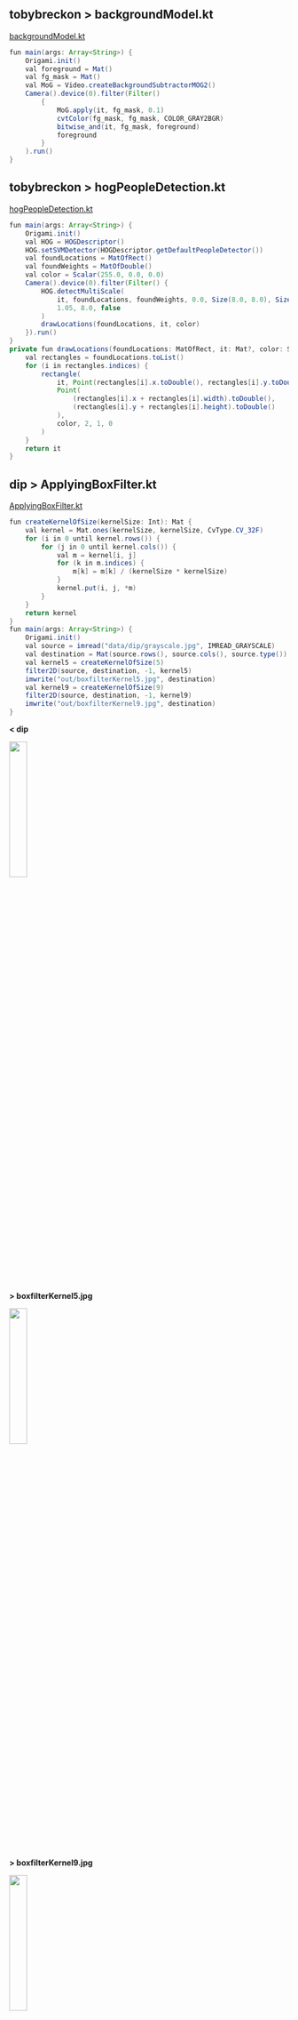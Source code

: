 ## tobybreckon > backgroundModel.kt
<a href="./src/main/kotlin/tobybreckon/backgroundModel.kt">backgroundModel.kt</a>
```java
fun main(args: Array<String>) {
    Origami.init()
    val foreground = Mat()
    val fg_mask = Mat()
    val MoG = Video.createBackgroundSubtractorMOG2()
    Camera().device(0).filter(Filter()
        {
            MoG.apply(it, fg_mask, 0.1)
            cvtColor(fg_mask, fg_mask, COLOR_GRAY2BGR)
            bitwise_and(it, fg_mask, foreground)
            foreground
        }
    ).run()
}
```
## tobybreckon > hogPeopleDetection.kt
<a href="./src/main/kotlin/tobybreckon/hogPeopleDetection.kt">hogPeopleDetection.kt</a>
```java
fun main(args: Array<String>) {
    Origami.init()
    val HOG = HOGDescriptor()
    HOG.setSVMDetector(HOGDescriptor.getDefaultPeopleDetector())
    val foundLocations = MatOfRect()
    val foundWeights = MatOfDouble()
    val color = Scalar(255.0, 0.0, 0.0)
    Camera().device(0).filter(Filter() {
        HOG.detectMultiScale(
            it, foundLocations, foundWeights, 0.0, Size(8.0, 8.0), Size(32.0, 32.0),
            1.05, 8.0, false
        )
        drawLocations(foundLocations, it, color)
    }).run()
}
private fun drawLocations(foundLocations: MatOfRect, it: Mat?, color: Scalar): Mat? {
    val rectangles = foundLocations.toList()
    for (i in rectangles.indices) {
        rectangle(
            it, Point(rectangles[i].x.toDouble(), rectangles[i].y.toDouble()),
            Point(
                (rectangles[i].x + rectangles[i].width).toDouble(),
                (rectangles[i].y + rectangles[i].height).toDouble()
            ),
            color, 2, 1, 0
        )
    }
    return it
}
```
## dip > ApplyingBoxFilter.kt
<a href="./src/main/kotlin/dip/ApplyingBoxFilter.kt">ApplyingBoxFilter.kt</a>
```java
fun createKernelOfSize(kernelSize: Int): Mat {
    val kernel = Mat.ones(kernelSize, kernelSize, CvType.CV_32F)
    for (i in 0 until kernel.rows()) {
        for (j in 0 until kernel.cols()) {
            val m = kernel[i, j]
            for (k in m.indices) {
                m[k] = m[k] / (kernelSize * kernelSize)
            }
            kernel.put(i, j, *m)
        }
    }
    return kernel
}
fun main(args: Array<String>) {
    Origami.init()
    val source = imread("data/dip/grayscale.jpg", IMREAD_GRAYSCALE)
    val destination = Mat(source.rows(), source.cols(), source.type())
    val kernel5 = createKernelOfSize(5)
    filter2D(source, destination, -1, kernel5)
    imwrite("out/boxfilterKernel5.jpg", destination)
    val kernel9 = createKernelOfSize(9)
    filter2D(source, destination, -1, kernel9)
    imwrite("out/boxfilterKernel9.jpg", destination)
}
```
**< dip**

<img src="data/dip/grayscale.jpg" height=25% width=25%/>

**> boxfilterKernel5.jpg**

<img src="out/boxfilterKernel5.jpg" height=25% width=25%/>

**> boxfilterKernel9.jpg**

<img src="out/boxfilterKernel9.jpg" height=25% width=25%/>

## dip > GaussianFilter.kt
<a href="./src/main/kotlin/dip/GaussianFilter.kt">GaussianFilter.kt</a>
```java
fun main(args: Array<String>) {
    Origami.init()
    val source = imread("data/dip/digital_image_processing.jpg", IMREAD_COLOR)
    val destination = Mat(source.rows(), source.cols(), source.type())
    GaussianBlur(source, destination, Size(11.0, 11.0), 0.0)
    imwrite("out/gaussianblur1.jpg", destination)
    GaussianBlur(source, destination, Size(45.0, 45.0), 0.0)
    imwrite("out/gaussianblur45.jpg", destination)
}
```
**< dip**

<img src="data/dip/digital_image_processing.jpg" height=25% width=25%/>

**> gaussianblur1.jpg**

<img src="out/gaussianblur1.jpg" height=25% width=25%/>

**> gaussianblur45.jpg**

<img src="out/gaussianblur45.jpg" height=25% width=25%/>

## dip > ApplyingWatermarkWithROI.kt
<a href="./src/main/kotlin/dip/ApplyingWatermarkWithROI.kt">ApplyingWatermarkWithROI.kt</a>
```java
fun main(args: Array<String>) {
    Origami.init()
    val source = imread("data/dip/digital_image_processing.jpg", IMREAD_COLOR)
    val waterMark = imread("data/dip/watermark.jpg", IMREAD_COLOR)
    val ROI = Rect(20, 20, waterMark.cols(), waterMark.rows())
    addWeighted(source.submat(ROI), 0.8, waterMark, 0.2, 1.0, source.submat(ROI))
    imwrite("out/watermarkedROI.jpg", source)
}
```
**< dip**

<img src="data/dip/digital_image_processing.jpg" height=25% width=25%/>

**< dip**

<img src="data/dip/watermark.jpg" height=25% width=25%/>

**> watermarkedROI.jpg**

<img src="out/watermarkedROI.jpg" height=25% width=25%/>

## dip > EnhanceImageSharpness.kt
<a href="./src/main/kotlin/dip/EnhanceImageSharpness.kt">EnhanceImageSharpness.kt</a>
```java
fun main(args: Array<String>) {
    Origami.init()
    val source = imread("data/dip/digital_image_processing.jpg", IMREAD_COLOR)
    val destination = Mat(source.rows(), source.cols(), source.type())
    GaussianBlur(source, destination, Size(1.0, 1.0), 10.0)
    addWeighted(source, 1.5, destination, -0.5, 0.0, destination)
    imwrite("out/sharp.jpg", destination)
}
```
**< dip**

<img src="data/dip/digital_image_processing.jpg" height=25% width=25%/>

**> sharp.jpg**

<img src="out/sharp.jpg" height=25% width=25%/>

## dip > Sobel.kt
<a href="./src/main/kotlin/dip/Sobel.kt">Sobel.kt</a>
```java
fun main(args: Array<String>) {
    init()
    val kernelSize = 3
    val source = imread("data/dip/grayscale.jpg", IMREAD_GRAYSCALE)
    val destination = Mat(source.rows(), source.cols(), source.type())
    val kernel: Mat = object : Mat(kernelSize, kernelSize, CV_32F) {
        init {
            put(0, 0, -1.0)
            put(0, 1, 0.0)
            put(0, 2, 1.0)
            put(1, 0, - 2.0)
            put(1, 1, 0.0)
            put(1, 2, 2.0)
            put(2, 0, -1.0)
            put(2, 1, 0.0)
            put(2, 2, 1.0)
        }
    }
    filter2D(source, destination, -1, kernel)
    imwrite("out/sobel.jpg", destination)
}
```
**< dip**

<img src="data/dip/grayscale.jpg" height=25% width=25%/>

**> sobel.jpg**

<img src="out/sobel.jpg" height=25% width=25%/>

## dip > EnhanceImageBrightness.kt
<a href="./src/main/kotlin/dip/EnhanceImageBrightness.kt">EnhanceImageBrightness.kt</a>
```java
fun main(args: Array<String>) {
    Origami.init()
    var alpha = 2.0
    var beta = 50.0
    val source = imread("data/dip/digital_image_processing.jpg", IMREAD_COLOR)
    val destination = Mat(source.rows(), source.cols(), source.type())
    source.convertTo(destination, -1, alpha, beta)
    imwrite("out/brightWithAlpha2Beta50.jpg", destination)
}
```
**< dip**

<img src="data/dip/digital_image_processing.jpg" height=25% width=25%/>

**> brightWithAlpha2Beta50.jpg**

<img src="out/brightWithAlpha2Beta50.jpg" height=25% width=25%/>

## dip > Prewitt.kt
<a href="./src/main/kotlin/dip/Prewitt.kt">Prewitt.kt</a>
```java
fun main(args: Array<String>) {
    init()
    val kernelSize = 3
    val source = imread("data/dip/grayscale.jpg", IMREAD_GRAYSCALE)
    val destination = Mat(source.rows(), source.cols(), source.type())
    val kernel: Mat = object : Mat(kernelSize, kernelSize, CV_32F) {
        init {
            put(0, 0, -1.0)
            put(0, 1, 0.0)
            put(0, 2, 1.0)
            put(1, 0, -1.0)
            put(1, 1, 0.0)
            put(1, 2, 1.0)
            put(2, 0, -1.0)
            put(2, 1, 0.0)
            put(2, 2, 1.0)
        }
    }
    filter2D(source, destination, -1, kernel)
    imwrite("out/prewitt.jpg", destination)
}
```
**< dip**

<img src="data/dip/grayscale.jpg" height=25% width=25%/>

**> prewitt.jpg**

<img src="out/prewitt.jpg" height=25% width=25%/>

## dip > ZoomingEffect.kt
<a href="./src/main/kotlin/dip/ZoomingEffect.kt">ZoomingEffect.kt</a>
```java
fun main(args: Array<String>) {
    Origami.init()
    val source = imread("data/dip/grayscale.jpg", IMREAD_GRAYSCALE)
    val zoomingFactor = 3
    val destination = Mat(source.rows(), source.cols(), source.type())
    resize(
        source,
        destination,
        destination.size(),
        zoomingFactor.toDouble(),
        zoomingFactor.toDouble(),
        INTER_LINEAR
    )
    imwrite("out/zoomed2.jpg", destination)
}
```
**< dip**

<img src="data/dip/grayscale.jpg" height=25% width=25%/>

**> zoomed2.jpg**

<img src="out/zoomed2.jpg" height=25% width=25%/>

## dip > Kirsch.kt
<a href="./src/main/kotlin/dip/Kirsch.kt">Kirsch.kt</a>
```java
fun main(args: Array<String>) {
    init()
    val kernelSize = 3
    val source = imread("data/dip/grayscale.jpg", IMREAD_GRAYSCALE)
    val destination = Mat(source.rows(), source.cols(), source.type())
    val kernel: Mat = object : Mat(kernelSize, kernelSize, CV_32F) {
        init {
            put(0, 0, -3.0)
            put(0, 1, -3.0)
            put(0, 2, -3.0)
            put(1, 0, -3.0)
            put(1, 1, -3.0)
            put(1, 2, -3.0)
            put(2, 0, 5.0)
            put(2, 1, 5.0)
            put(2, 2, 5.0)
        }
    }
    filter2D(source, destination, -1, kernel)
    imwrite("out/kirsch.jpg", destination)
}
```
**< dip**

<img src="data/dip/grayscale.jpg" height=25% width=25%/>

**> kirsch.jpg**

<img src="out/kirsch.jpg" height=25% width=25%/>

## dip > Pixelize.kt
<a href="./src/main/kotlin/dip/Pixelize.kt">Pixelize.kt</a>
```java
/**
 * https://stackoverflow.com/questions/55508615/how-to-pixelate-image-using-opencv-in-python
 */
fun main(args: Array<String>) {
    init()
    val (source, temp,target) = listOf(imread("data/bear.png"), Mat(),Mat())
     val (w, h) = listOf(16.0, 16.0)
    resize(source, temp, Size(w, h), 1.0,1.0, INTER_LINEAR)
    resize(temp, target, source.size(), 1.0,1.0,INTER_NEAREST)
    imwrite("out/pixelized.jpg", target)
}
```
**< bear.png**

<img src="data/bear.png" height=25% width=25%/>

**> pixelized.jpg**

<img src="out/pixelized.jpg" height=25% width=25%/>

## dip > ImageShapeConversions.kt
<a href="./src/main/kotlin/dip/ImageShapeConversions.kt">ImageShapeConversions.kt</a>
```java
fun main(args: Array<String>) {
    Origami.init()
    val input = File("data/dip/digital_image_processing.jpg")
    val image = ImageIO.read(input)
    val data = (image.raster.dataBuffer as DataBufferByte).data
    val mat = Mat(image.height, image.width, CvType.CV_8UC3)
    mat.put(0, 0, data)
    val mat1 = Mat(image.height, image.width, CvType.CV_8UC3)
    flip(mat, mat1, -1)
    val data1 = ByteArray(mat1.rows() * mat1.cols() * mat1.elemSize().toInt())
    mat1[0, 0, data1]
    val image1 = BufferedImage(mat1.cols(), mat1.rows(), 5)
    image1.raster.setDataElements(0, 0, mat1.cols(), mat1.rows(), data1)
    val outout = File("hsv.jpg")
    ImageIO.write(image1, "jpg", outout)
}
```
## dip > BasicThresholding.kt
<a href="./src/main/kotlin/dip/BasicThresholding.kt">BasicThresholding.kt</a>
```java
fun main(args: Array<String>) {
    Origami.init()
    val source = imread("data/dip/digital_image_processing.jpg", IMREAD_COLOR)
    val destination = Mat(source.rows(), source.cols(), source.type())
    threshold(source, destination, 127.0, 255.0, THRESH_TOZERO)
    imwrite("out/ThreshZero.jpg", destination)
    threshold(source, destination, 127.0, 255.0, THRESH_TOZERO_INV)
    imwrite("out/ThreshZeroInv.jpg", destination)
    threshold(source, destination, 127.0, 255.0, THRESH_BINARY)
    imwrite("out/ThreshBinary.jpg", destination)
    threshold(source, destination, 127.0, 255.0, THRESH_BINARY_INV)
    imwrite("out/ThreshBinaryInv.jpg", destination)
}
```
**< dip**

<img src="data/dip/digital_image_processing.jpg" height=25% width=25%/>

**> ThreshZero.jpg**

<img src="out/ThreshZero.jpg" height=25% width=25%/>

**> ThreshZeroInv.jpg**

<img src="out/ThreshZeroInv.jpg" height=25% width=25%/>

**> ThreshBinary.jpg**

<img src="out/ThreshBinary.jpg" height=25% width=25%/>

**> ThreshBinaryInv.jpg**

<img src="out/ThreshBinaryInv.jpg" height=25% width=25%/>

## dip > EnhanceImageContrast.kt
<a href="./src/main/kotlin/dip/EnhanceImageContrast.kt">EnhanceImageContrast.kt</a>
```java
fun main(args: Array<String>) {
    Origami.init()
    val source = imread("data/dip/grayscale.jpg", IMREAD_GRAYSCALE)
    val destination = Mat(source.rows(), source.cols(), source.type())
    equalizeHist(source, destination)
    imwrite("out/contrast.jpg", destination)
}
```
**< dip**

<img src="data/dip/grayscale.jpg" height=25% width=25%/>

**> contrast.jpg**

<img src="out/contrast.jpg" height=25% width=25%/>

## dip > ImagePyramid.kt
<a href="./src/main/kotlin/dip/ImagePyramid.kt">ImagePyramid.kt</a>
```java
fun main(args: Array<String>) {
    Origami.init()
    var source = imread("data/dip/digital_image_processing.jpg", IMREAD_COLOR)
    val destination1 = Mat(source.rows() * 2, source.cols() * 2, source.type())
    pyrUp(source, destination1, Size((source.cols() * 2).toDouble(), (source.rows() * 2).toDouble()))
    imwrite("out/pyrUp.jpg", destination1)
    source = imread("data/dip/digital_image_processing.jpg", IMREAD_COLOR)
    val destination = Mat(source.rows() / 2, source.cols() / 2, source.type())
    pyrDown(source, destination, Size((source.cols() / 2).toDouble(), (source.rows() / 2).toDouble()))
    imwrite("out/pyrDown.jpg", destination)
}
```
**< dip**

<img src="data/dip/digital_image_processing.jpg" height=25% width=25%/>

**< dip**

<img src="data/dip/digital_image_processing.jpg" height=25% width=25%/>

**> pyrUp.jpg**

<img src="out/pyrUp.jpg" height=25% width=25%/>

**> pyrDown.jpg**

<img src="out/pyrDown.jpg" height=25% width=25%/>

## dip > ErodingDilating.kt
<a href="./src/main/kotlin/dip/ErodingDilating.kt">ErodingDilating.kt</a>
```java
fun main(args: Array<String>) {
    Origami.init()
    val source = imread("data/dip/digital_image_processing.jpg", IMREAD_COLOR)
    val destination = Mat(source.rows(), source.cols(), source.type())
    val erosion_size = 5
    val element = getStructuringElement(
        MORPH_RECT,
        Size((2 * erosion_size + 1).toDouble(), (2 * erosion_size + 1).toDouble())
    )
    erode(source, destination, element)
    imwrite("out/erosion.jpg", destination)
    val dilation_size = 5
    val element1 = getStructuringElement(
        MORPH_RECT,
        Size((2 * dilation_size + 1).toDouble(), (2 * dilation_size + 1).toDouble())
    )
    dilate(source, destination, element1)
    imwrite("out/dilation.jpg", destination)
}
```
**< dip**

<img src="data/dip/digital_image_processing.jpg" height=25% width=25%/>

**> erosion.jpg**

<img src="out/erosion.jpg" height=25% width=25%/>

**> dilation.jpg**

<img src="out/dilation.jpg" height=25% width=25%/>

## dip > AddingBorder.kt
<a href="./src/main/kotlin/dip/AddingBorder.kt">AddingBorder.kt</a>
```java
fun main(args: Array<String>) {
    Origami.init()
    val source = imread("data/dip/digital_image_processing.jpg")
    val destination = Mat(source.rows(), source.cols(), source.type())
    val top = source.rows() / 20
    val bottom = source.rows() / 20
    val left = source.cols() / 20
    val right = source.cols() / 20
    copyMakeBorder(source, destination, top, bottom, left, right, BORDER_WRAP)
    imwrite("out/borderWrap.jpg", destination)
    copyMakeBorder(source, destination, top, bottom, left, right, BORDER_REFLECT)
    imwrite("out/borderReflect.jpg", destination)
    copyMakeBorder(source, destination, top, bottom, left, right, BORDER_REPLICATE)
    imwrite("out/borderReplicate.jpg", destination)
}
```
**< dip**

<img src="data/dip/digital_image_processing.jpg" height=25% width=25%/>

**> borderWrap.jpg**

<img src="out/borderWrap.jpg" height=25% width=25%/>

**> borderReflect.jpg**

<img src="out/borderReflect.jpg" height=25% width=25%/>

**> borderReplicate.jpg**

<img src="out/borderReplicate.jpg" height=25% width=25%/>

## dip > WeightedAverage.kt
<a href="./src/main/kotlin/dip/WeightedAverage.kt">WeightedAverage.kt</a>
```java
fun main(args: Array<String>) {
    Origami.init()
    val kernelSize = 9
    val source = imread("data/dip/grayscale.jpg", Imgcodecs.IMREAD_GRAYSCALE)
    val destination = Mat(source.rows(), source.cols(), source.type())
    val kernel = Mat.ones(kernelSize, kernelSize, CvType.CV_32F)
    for (i in 0 until kernel.rows()) {
        for (j in 0 until kernel.cols()) {
            val m = kernel[i, j]
            for (k in m.indices) {
                if (i == 1 && j == 1) {
                    m[k] = (10 / 18).toDouble()
                } else {
                    m[k] = m[k] / 18
                }
            }
            kernel.put(i, j, *m)
        }
    }
    filter2D(source, destination, -1, kernel)
    imwrite("out/weightedaveragefilter.jpg", destination)
}
```
**< dip**

<img src="data/dip/grayscale.jpg" height=25% width=25%/>

**> weightedaveragefilter.jpg**

<img src="out/weightedaveragefilter.jpg" height=25% width=25%/>

## dip > Convolution.kt
<a href="./src/main/kotlin/dip/Convolution.kt">Convolution.kt</a>
```java
fun main(args: Array<String>) {
    init()
    val kernelSize = 3
    val source = imread("data/dip/grayscale.jpg", IMREAD_GRAYSCALE)
    val destination = Mat(source.rows(), source.cols(), source.type())
    val kernel: Mat = object : Mat(kernelSize, kernelSize, CV_32F) {
        init {
            put(0, 0, 0.0)
            put(0, 1, 0.0)
            put(0, 2, 0.0)
            put(1, 0, 0.0)
            put(1, 1, 1.0)
            put(1, 2, 0.0)
            put(2, 0, 0.0)
            put(2, 1, 0.0)
            put(2, 2, 0.0)
        }
    }
    filter2D(source, destination, -1, kernel)
    imwrite("out/understand.jpg", destination)
}
```
**< dip**

<img src="data/dip/grayscale.jpg" height=25% width=25%/>

**> understand.jpg**

<img src="out/understand.jpg" height=25% width=25%/>

## dip > Laplacian.kt
<a href="./src/main/kotlin/dip/Laplacian.kt">Laplacian.kt</a>
```java
fun main(args: Array<String>) {
    init()
    val kernelSize = 3
    val source = imread("data/dip/grayscale.jpg", IMREAD_GRAYSCALE)
    val destination = Mat(source.rows(), source.cols(), source.type())
    val kernel: Mat = object : Mat(kernelSize, kernelSize, CV_32F) {
        init {
            put(0, 0, 0.0)
            put(0, 1, -1.0)
            put(0, 2, 0.0)
            put(1, 0, - 1.0)
            put(1, 1, 4.0)
            put(1, 2, -1.0)
            put(2, 0, 0.0)
            put(2, 1, -1.0)
            put(2, 2, 0.0)
        }
    }
    filter2D(source, destination, -1, kernel)
    imwrite("out/laplacian.jpg", destination)
}
```
**< dip**

<img src="data/dip/grayscale.jpg" height=25% width=25%/>

**> laplacian.jpg**

<img src="out/laplacian.jpg" height=25% width=25%/>

## dip > ColorSpaceConversion.kt
<a href="./src/main/kotlin/dip/ColorSpaceConversion.kt">ColorSpaceConversion.kt</a>
```java
fun main(args: Array<String>) {
    Origami.init()
    val mat = imread("data/dip/digital_image_processing.jpg")
    val mat1 = Mat(mat.width(), mat.height(), CvType.CV_8UC3)
    cvtColor(mat, mat1, COLOR_RGB2HSV)
    imwrite("out/hsv.jpg", mat1)
}
```
**< dip**

<img src="data/dip/digital_image_processing.jpg" height=25% width=25%/>

**> hsv.jpg**

<img src="out/hsv.jpg" height=25% width=25%/>

## dip > Robinson.kt
<a href="./src/main/kotlin/dip/Robinson.kt">Robinson.kt</a>
```java
fun main(args: Array<String>) {
    init()
    val kernelSize = 3
    val source = imread("data/dip/grayscale.jpg", IMREAD_GRAYSCALE)
    val destination = Mat(source.rows(), source.cols(), source.type())
    val kernel: Mat = object : Mat(kernelSize, kernelSize, CV_32F) {
        init {
            put(0, 0, -1.0)
            put(0, 1, 0.0)
            put(0, 2, 1.0)
            put(1, 0, - 2.0)
            put(1, 1, 0.0)
            put(1, 2, 2.0)
            put(2, 0, -1.0)
            put(2, 1, 0.0)
            put(2, 2, 1.0)
        }
    }
    filter2D(source, destination, -1, kernel)
    imwrite("out/robinson.jpg", destination)
}
```
**< dip**

<img src="data/dip/grayscale.jpg" height=25% width=25%/>

**> robinson.jpg**

<img src="out/robinson.jpg" height=25% width=25%/>

## dip > ApplyingWatermark.kt
<a href="./src/main/kotlin/dip/ApplyingWatermark.kt">ApplyingWatermark.kt</a>
```java
fun main(args: Array<String>) {
    Origami.init()
    val source = imread("data/dip/digital_image_processing.jpg", IMREAD_COLOR)
    putText(
        source, "dip.hellonico.info", Point((source.rows() / 2).toDouble(), (source.cols() / 2).toDouble()),
        FONT_ITALIC, 1.0, Scalar(255.0)
    )
    imwrite("out/watermarked.jpg", source)
}
```
**< dip**

<img src="data/dip/digital_image_processing.jpg" height=25% width=25%/>

**> watermarked.jpg**

<img src="out/watermarked.jpg" height=25% width=25%/>

## tutorialpoint > BilateralFilter.kt
<a href="./src/main/kotlin/tutorialpoint/BilateralFilter.kt">BilateralFilter.kt</a>
```java
fun main(args: Array<String>) {
    Origami.init()
    val src = imread("data/marcel2019.jpg")
    val dst = Mat()
    bilateralFilter(src, dst, 15, 80.0, 80.0, Core.BORDER_DEFAULT)
    imwrite("out/bilateral.jpg", dst)
}
```
**< marcel2019.jpg**

<img src="data/marcel2019.jpg" height=25% width=25%/>

**> bilateral.jpg**

<img src="out/bilateral.jpg" height=25% width=25%/>

## tutorialpoint > BoxFilter.kt
<a href="./src/main/kotlin/tutorialpoint/BoxFilter.kt">BoxFilter.kt</a>
```java
fun main(args: Array<String>) {
    Origami.init()
    val src = imread("data/marcel2019.jpg")
    val dst = Mat()
    val size = Size(45.0, 45.0)
    val point = Point(-1.0, -1.0)
    boxFilter(src, dst, 50, size, point, true, Core.BORDER_DEFAULT)
    imwrite("out/RboxFilter.jpg", dst)
}
```
**< marcel2019.jpg**

<img src="data/marcel2019.jpg" height=25% width=25%/>

**> RboxFilter.jpg**

<img src="out/RboxFilter.jpg" height=25% width=25%/>

## tutorialpoint > SQRBoxFilterTest.kt
<a href="./src/main/kotlin/tutorialpoint/SQRBoxFilterTest.kt">SQRBoxFilterTest.kt</a>
```java
fun main(args: Array<String>) {
    Origami.init()
    val src = imread("data/marcel2019.jpg")
    val dst = Mat()
    sqrBoxFilter(src, dst, -1, Size(1.0, 1.0))
    imwrite("out/sqrBoxFilter.jpg", dst)
}
```
**< marcel2019.jpg**

<img src="data/marcel2019.jpg" height=25% width=25%/>

**> sqrBoxFilter.jpg**

<img src="out/sqrBoxFilter.jpg" height=25% width=25%/>

## tutorialpoint > Filter2D.kt
<a href="./src/main/kotlin/tutorialpoint/Filter2D.kt">Filter2D.kt</a>
```java
fun main(args: Array<String>) {
    Origami.init()
    val src = imread("data/marcel2019.jpg")
    val dst = Mat()
    val kernel = Mat.ones(5, 5, CvType.CV_32F)
    for (i in 0 until kernel.rows()) {
        for (j in 0 until kernel.cols()) {
            val m:DoubleArray = kernel[i, j]
            for (k in 1 until m.size) {
                m[k] = m[k] / 2
            }
            kernel.put(i, j, *m)
        }
    }
    println(kernel.dump())
    filter2D(src, dst, -1, kernel)
    imwrite("out/filter2d.jpg", dst)
}
```
**< marcel2019.jpg**

<img src="data/marcel2019.jpg" height=25% width=25%/>

**> filter2d.jpg**

<img src="out/filter2d.jpg" height=25% width=25%/>

## tutorialpoint > BlurTest.kt
<a href="./src/main/kotlin/tutorialpoint/BlurTest.kt">BlurTest.kt</a>
```java
fun main(args: Array<String>) {
    Origami.init()
    val (src,dst) = listOf(imread("data/marcel.jpg"), Mat())
    blur(src, dst, Size(100.0, 100.0), Point(20.0, 30.0), BORDER_REFLECT)
    imwrite("out/blurtest.jpg", dst)
}
```
**< marcel.jpg**

<img src="data/marcel.jpg" height=25% width=25%/>

**> blurtest.jpg**

<img src="out/blurtest.jpg" height=25% width=25%/>

## tutorialpoint > GaussianTest.kt
<a href="./src/main/kotlin/tutorialpoint/GaussianTest.kt">GaussianTest.kt</a>
```java
fun main(args: Array<String>) {
    Origami.init()
    val src = imread("data/marcel2019.jpg")
    val dst = Mat()
    GaussianBlur(src, dst, Size(45.0, 45.0), 0.0)
    imwrite("out/gaussianmarcel.jpg", dst)
}
```
**< marcel2019.jpg**

<img src="data/marcel2019.jpg" height=25% width=25%/>

**> gaussianmarcel.jpg**

<img src="out/gaussianmarcel.jpg" height=25% width=25%/>

## tutorialpoint > MedianTest.kt
<a href="./src/main/kotlin/tutorialpoint/MedianTest.kt">MedianTest.kt</a>
```java
fun main(args: Array<String>) {
    Origami.init()
    val src = imread("data/marcel2019.jpg")
    val dst = Mat()
    medianBlur(src, dst, 15)
    imwrite("out/medianmarcel.jpg", dst)
}
```
**< marcel2019.jpg**

<img src="data/marcel2019.jpg" height=25% width=25%/>

**> medianmarcel.jpg**

<img src="out/medianmarcel.jpg" height=25% width=25%/>

## stackoverflow > OptimizingGrabcut.kt
<a href="./src/main/kotlin/stackoverflow/OptimizingGrabcut.kt">OptimizingGrabcut.kt</a>
```java
fun main(args: Array<String>) {
    Origami.init()
    val mat = imread("data/marcel2019.jpg")
    val result = extractFace(mat, 300, 1200, 300, 900)
    imwrite("out/grabcut.jpg", result)
}
fun extractFace(image: Mat, xOne: Int, xTwo: Int, yOne: Int, yTwo: Int): Mat {
    val rectangle = Rect(xOne, yOne, xTwo, yTwo)
    val result = Mat()
    val bgdModel = Mat()
    val fgdModel = Mat()
    val source = Mat(1, 1, CvType.CV_8U, Scalar(3.0))
    val iteration:Int = 1
    grabCut(image, result, rectangle, bgdModel, fgdModel, iteration, GC_INIT_WITH_RECT)
    compare(result, source, result, CMP_EQ)
    val foreground = Mat(image.size(), CvType.CV_8UC3, Scalar(255.0, 255.0, 255.0))
    image.copyTo(foreground, result)
    return foreground
}
```
**< marcel2019.jpg**

<img src="data/marcel2019.jpg" height=25% width=25%/>

**> grabcut.jpg**

<img src="out/grabcut.jpg" height=25% width=25%/>

## tanaka79image > GetPixel.kt
<a href="./src/main/kotlin/tanaka79image/GetPixel.kt">GetPixel.kt</a>
```java
fun main(args: Array<String>) {
    Origami.init()
    val im = imread("data/lupin3.jpeg") // 入力画像の取得
    // RGBカラー画像の画素値を取得
    var data = DoubleArray(3)
    data = im[100, 200]
    println("Blue：" + data[0])
    println("Green：" + data[1])
    println("Red：" + data[2])
    // グレースケール画像の画素値を取得
    val gray = Mat()
    cvtColor(im, gray, COLOR_RGB2GRAY) // 画像のグレースケール変換
    var data2 = DoubleArray(1)
    data2 = gray[100, 200]
    println("Gray：" + data2[0])
}
```
**< lupin3.jpeg**

<img src="data/lupin3.jpeg" height=25% width=25%/>

## tanaka79image > Trimming.kt
<a href="./src/main/kotlin/tanaka79image/Trimming.kt">Trimming.kt</a>
```java
fun main(args: Array<String>) {
    Origami.init()
    // 入力画像の取得
    val im = imread("data/lupin3.jpeg")
    val roi = Rect(280, 60, 120, 100)
    val im2 = Mat(im, roi)
    // 結果を保存
    imwrite("out/tanaka_trimming.png", im2)
}
```
**< lupin3.jpeg**

<img src="data/lupin3.jpeg" height=25% width=25%/>

**> tanaka_trimming.png**

<img src="out/tanaka_trimming.png" height=25% width=25%/>

## tanaka79image > DetectHSV.kt
<a href="./src/main/kotlin/tanaka79image/DetectHSV.kt">DetectHSV.kt</a>
```java
fun main(args: Array<String>) {
    Origami.init()
    val im = imread("data/lupin3.jpeg") // 入力画像の取得
    val hsv = Mat()
    val mask = Mat()
    val im2 = Mat()
    cvtColor(im, hsv, COLOR_BGR2HSV) // HSV色空間に変換
    inRange(hsv, Scalar(100.0, 10.0, 0.0), Scalar(140.0, 255.0, 255.0), mask) // 緑色領域のマスク作成
    im.copyTo(im2, mask) // マスクを 用いて入力画像から緑色領域を抽出
    imwrite("tanaka.jpg", im2) // 画像の出力
    bitwise_not(mask, mask)
    val im3 = Mat()
    im.copyTo(im3, mask) // マスクを 用いて入力画像から緑色領域を抽出
    imwrite("out/tanakahsv.jpg", im3) // 画像の出力
}
```
**< lupin3.jpeg**

<img src="data/lupin3.jpeg" height=25% width=25%/>

**> tanaka.jpg**

<img src="tanaka.jpg" height=25% width=25%/>

**> tanakahsv.jpg**

<img src="out/tanakahsv.jpg" height=25% width=25%/>

## tanaka79image > Mosaic.kt
<a href="./src/main/kotlin/tanaka79image/Mosaic.kt">Mosaic.kt</a>
```java
fun main(args: Array<String>) {
    Origami.init()
    val im = imread("data/lupin3.jpeg") // 入力画像の取得
    resize(im, im, Size(), 0.1, 0.1, INTER_NEAREST) // 画像サイズを1/10倍
    resize(im, im, Size(), 10.0, 10.0, INTER_NEAREST) // 画像サイズを10倍
    imwrite("out/tanaka_mosaic.jpg", im) // 画像の出力
}
```
**< lupin3.jpeg**

<img src="data/lupin3.jpeg" height=25% width=25%/>

**> tanaka_mosaic.jpg**

<img src="out/tanaka_mosaic.jpg" height=25% width=25%/>

## tanaka79image > Gamma.kt
<a href="./src/main/kotlin/tanaka79image/Gamma.kt">Gamma.kt</a>
```java
fun main(args: Array<String>) {
    Origami.init()
    val im = imread("data/lupin3.jpeg") // 入力画像の取得
    val gamma = 1.0 // ガンマ定数
    // ルックアップテーブルの計算
    val lut = Mat(1, 256, CvType.CV_8UC1) //　ルックアップテーブル作成
    lut.setTo(Scalar(0.0))
    for (i in 0..255) {
        lut.put(0, i, Math.pow(1.0 * i / 255, 1 / gamma) * 255)
    }
    // ガンマ変換
    Core.LUT(im, lut, im)
    // 画像の出力
    imwrite("out/tanaka_gamma.jpg", im)
}
```
**< lupin3.jpeg**

<img src="data/lupin3.jpeg" height=25% width=25%/>

**> tanaka_gamma.jpg**

<img src="out/tanaka_gamma.jpg" height=25% width=25%/>

## tanaka79image > Grabcut.kt
<a href="./src/main/kotlin/tanaka79image/Grabcut.kt">Grabcut.kt</a>
```java
fun main(args: Array<String>) {
    Origami.init()
    val im = imread("data/lupin3.jpeg") // 入力画像の取得
    val mask = Mat() // マスク画像用
    val bgModel = Mat() // 背景モデル用
    val fgModel = Mat() // 前景モデル用
    val rect = Rect(10, 10, 250, 290) // 大まかな前景と背景の境目(矩形)
    val source = Mat(1, 1, CvType.CV_8U, Scalar(3.0))
    grabCut(im, mask, rect, bgModel, fgModel, 1, 0) // グラフカットで前景と背景を分離
    Core.compare(mask, source, mask, Core.CMP_EQ)
    val fg = Mat(im.size(), CvType.CV_8UC1, Scalar(0.0, 0.0, 0.0)) // 前景画像用
    im.copyTo(fg, mask) // 前景画像の作成
    imwrite("out/tanaka_grabcut.jpg", fg) // 画像の出力
}
```
**< lupin3.jpeg**

<img src="data/lupin3.jpeg" height=25% width=25%/>

**> tanaka_grabcut.jpg**

<img src="out/tanaka_grabcut.jpg" height=25% width=25%/>

## tanaka79image > FastNlMeans.kt
<a href="./src/main/kotlin/tanaka79image/FastNlMeans.kt">FastNlMeans.kt</a>
```java
fun main(args: Array<String>) {
    Origami.init()
    val im = imread("data/lupin3.jpeg") // 入力画像の取得
    Photo.fastNlMeansDenoising(im, im)
    imwrite("out/tanaka_denoising.jpg", im) // 画像の出力
}
```
**< lupin3.jpeg**

<img src="data/lupin3.jpeg" height=25% width=25%/>

**> tanaka_denoising.jpg**

<img src="out/tanaka_denoising.jpg" height=25% width=25%/>

## tanaka79image > EqualizeHistgram.kt
<a href="./src/main/kotlin/tanaka79image/EqualizeHistgram.kt">EqualizeHistgram.kt</a>
```java
fun main(args: Array<String>) {
    Origami.init()
    val im = imread("data/lupin3.jpeg") // 入力画像の取得
    val gray = Mat()
    cvtColor(im, gray, COLOR_RGB2GRAY) // 画像のグレースケール変換
    equalizeHist(gray, gray) // グレースケール画像のヒストグラムを平坦化
    imwrite("out/tanaka_hist.jpg", gray) // 画像の出力
}
```
**< lupin3.jpeg**

<img src="data/lupin3.jpeg" height=25% width=25%/>

**> tanaka_hist.jpg**

<img src="out/tanaka_hist.jpg" height=25% width=25%/>

## tanaka79image > TemplateMatching.kt
<a href="./src/main/kotlin/tanaka79image/TemplateMatching.kt">TemplateMatching.kt</a>
```java
fun main(args: Array<String>) {
    Origami.init()
    val im = imread("data/lupin3.jpeg") // 入力画像の取得
    val tmp = imread("data/lupin_head.jpg") // テンプレート画像の取得
    val result = Mat()
    matchTemplate(im, tmp, result, TM_CCOEFF_NORMED) //テンプレートマッチング
    threshold(result, result, 0.8, 1.0, THRESH_TOZERO) // 検出結果から相関係数がしきい値以下の部分を削除
    // テンプレート画像の部分を元画像に赤色の矩形で囲む
    for (i in 0 until result.rows()) {
        for (j in 0 until result.cols()) {
            if (result[i, j][0] > 0) {
                rectangle(
                    im,
                    Point(j.toDouble(), i.toDouble()),
                    Point((j + tmp.cols()).toDouble(), (i + tmp.rows()).toDouble()),
                    Scalar(0.0, 0.0, 255.0)
                )
            }
        }
    }
    imwrite("out/tanaka_match.jpg", im) // 画像の出力
}
```
**< lupin3.jpeg**

<img src="data/lupin3.jpeg" height=25% width=25%/>

**< lupin_head.jpg**

<img src="data/lupin_head.jpg" height=25% width=25%/>

**> tanaka_match.jpg**

<img src="out/tanaka_match.jpg" height=25% width=25%/>

## tanaka79image > Canny.kt
<a href="./src/main/kotlin/tanaka79image/Canny.kt">Canny.kt</a>
```java
fun main(args: Array<String>) {
    Origami.init()
    val im = imread("data/lupin3.jpeg") // 入力画像の取得
    val gray = Mat()
    cvtColor(im, gray, COLOR_RGB2GRAY) // グレースケール変換
    Canny(gray, gray, 400.0, 500.0, 5, true) // Cannyアルゴリズムで輪郭検出
    imwrite("out/tanaka_canny.jpg", gray) // エッジ画像の出力
}
```
**< lupin3.jpeg**

<img src="data/lupin3.jpeg" height=25% width=25%/>

**> tanaka_canny.jpg**

<img src="out/tanaka_canny.jpg" height=25% width=25%/>

## me > hello.kt
<a href="./src/main/kotlin/me/hello.kt">hello.kt</a>
```java
fun main(args: Array<String>) {
    Origami.init()
    val hello = eye(3, 3, CV_8UC1)
    println(hello.dump())
}
```
## me > BodyTransfer.kt
<a href="./src/main/kotlin/me/BodyTransfer.kt">BodyTransfer.kt</a>
```java
const val DEFAULT_CLASSIFIER =
    "https://raw.githubusercontent.com/opencv/opencv/master/data/haarcascades/haarcascade_upperbody.xml"
const val DEFAULT_IMAGE = "https://www.netclipart.com/pp/m/106-1066497_suit-man-png-man-in-suit-png.png"
const val CLASSIFIER_PATH = "haarcascade.xml"
val COLOR = Scalar(0.0, 100.0, 0.0)
fun main(args: Array<String>) {
    Origami.init()
    val imageUrl = if (args.size >= 1 && args[0] != null) args[0] else DEFAULT_IMAGE
    val classifierUrl = if (args.size >= 2 && args[1] != null) args[1] else DEFAULT_CLASSIFIER
    Downloader.transfer(imageUrl, "data/image.jpg")
    Downloader.transfer(classifierUrl, CLASSIFIER_PATH)
    val classifier = CascadeClassifier()
    classifier.load(CLASSIFIER_PATH)
    val mat = imread("data/image.jpg")
    val bodies = MatOfRect()
    classifier.detectMultiScale(mat, bodies)
    for (body in bodies.toList()) {
        Imgproc.rectangle(
            mat,
            Point(body.x.toDouble(), body.y.toDouble()),
            Point((body.x + body.width).toDouble(), (body.y + body.height).toDouble()),
            COLOR,
            3
        )
    }
    imwrite("out/bodytransfer.jpg", mat)
}
```
**< image.jpg**

<img src="data/image.jpg" height=25% width=25%/>

**> bodytransfer.jpg**

<img src="out/bodytransfer.jpg" height=25% width=25%/>

## geeksforgeeks > InPainting.kt
<a href="./src/main/kotlin/geeksforgeeks/InPainting.kt">InPainting.kt</a>
```java
/**
 * https://www.geeksforgeeks.org/introduction-to-opencv/
 */
fun main(args: Array<String>) {
    Origami.init()
    val img = imread("data/geeksforgeeks/cat_damaged.png")
    val mask = imread("data/geeksforgeeks/cat_mask.png", 0)
    val dst = Mat()
    inpaint(img, mask, dst, 3.0, INPAINT_NS)
    imwrite("out/cat_inpainted.png", dst)
}
```
**< geeksforgeeks**

<img src="data/geeksforgeeks/cat_damaged.png" height=25% width=25%/>

**< geeksforgeeks**

<img src="data/geeksforgeeks/cat_mask.png" height=25% width=25%/>

**> cat_inpainted.png**

<img src="out/cat_inpainted.png" height=25% width=25%/>

## tanaka79 > Level.kt
<a href="./src/main/kotlin/tanaka79/Level.kt">Level.kt</a>
```java
fun main(args: Array<String>) {
    Origami.init()
    val im = imread("data/lupin3.jpeg") // 入力画像の取得
    val n = 100 // 大きいほど階調数が減少
    // 減色処理
    val sz = im.size()
    var i = 0
    while (i < sz.height) {
        var j = 0
        while (j < sz.width) {
            val pixcel = im[i, j]
            pixcel[0] = (pixcel[0].toInt() / n * n + n / 2).toDouble()
            pixcel[1] = (pixcel[1].toInt() / n * n + n / 2).toDouble()
            pixcel[2] = (pixcel[2].toInt() / n * n + n / 2).toDouble()
            im.put(i, j, *pixcel)
            j++
        }
        i++
    }
    imwrite("out/tanaka_level.jpg", im) // 画像データをJPG形式で保存
}
```
**< lupin3.jpeg**

<img src="data/lupin3.jpeg" height=25% width=25%/>

**> tanaka_level.jpg**

<img src="out/tanaka_level.jpg" height=25% width=25%/>

## tanaka79 > MedianBlur.kt
<a href="./src/main/kotlin/tanaka79/MedianBlur.kt">MedianBlur.kt</a>
```java
fun main(args: Array<String>) {
    Origami.init()
    val im = imread("data/lupin3.jpeg") // 入力画像の取得
    val dst = Mat()
    medianBlur(im, dst, 5)
    imwrite("out/tanaka_median.jpg", dst) // 出力画像の保存
}
```
**< lupin3.jpeg**

<img src="data/lupin3.jpeg" height=25% width=25%/>

**> tanaka_median.jpg**

<img src="out/tanaka_median.jpg" height=25% width=25%/>

## tanaka79 > HoughLinesP.kt
<a href="./src/main/kotlin/tanaka79/HoughLinesP.kt">HoughLinesP.kt</a>
```java
fun main(args: Array<String>) {
    Origami.init()
    val im = imread("data/lupin3.jpeg") // 入力画像の取得
    val gray = Mat(im.rows(), im.cols(), CvType.CV_8SC1)
    cvtColor(im, gray, COLOR_RGB2GRAY) // グレースケール変換
    Canny(gray, gray, 80.0, 100.0) // 輪郭線検出
    val lines = Mat()
    // 確率的ハフ変換で直線検出
    HoughLinesP(gray, lines, 1.0, Math.PI / 180, 50, 100.0, 50.0)
    var data: DoubleArray
    val pt1 = Point()
    val pt2 = Point()
    // 検出した直線上を赤線で塗る
    for (i in 0 until lines.cols()) {
        data = lines[0, i]
        pt1.x = data[0]
        pt1.y = data[1]
        pt2.x = data[2]
        pt2.y = data[3]
        line(im, pt1, pt2, Scalar(0.0, 0.0, 200.0), 3)
    }
    imwrite("out/tanaka_houghlinesp.jpg", im) // 出力画像の保存
}
```
**< lupin3.jpeg**

<img src="data/lupin3.jpeg" height=25% width=25%/>

**> tanaka_houghlinesp.jpg**

<img src="out/tanaka_houghlinesp.jpg" height=25% width=25%/>

## tanaka79 > Sobel.kt
<a href="./src/main/kotlin/tanaka79/Sobel.kt">Sobel.kt</a>
```java
fun main(args: Array<String>) {
    Origami.init()
    val gray = imread("data/lupin3.jpeg", 0)
    Sobel(gray, gray, gray.depth(), 2, 2)
    imwrite("out/tanaka_sobel.jpg", gray)
}
```
**< lupin3.jpeg**

<img src="data/lupin3.jpeg" height=25% width=25%/>

**> tanaka_sobel.jpg**

<img src="out/tanaka_sobel.jpg" height=25% width=25%/>

## tanaka79 > Cluster.kt
<a href="./src/main/kotlin/tanaka79/Cluster.kt">Cluster.kt</a>
```java
fun main(args: Array<String>) {
    Origami.init()
    val img = imread("data/lupin3.jpeg") // 入力画像の取得
    val k = 2
    val clusters = cluster(img, k)[0]
    imwrite("out/tanaka_cluster.png", clusters) // 画像をJPG形式で保存
}
fun cluster(cutout: Mat, k: Int): List<Mat> {
    val samples = cutout.reshape(1, cutout.cols() * cutout.rows())
    val samples32f = Mat()
    samples.convertTo(samples32f, CvType.CV_32F, 1.0 / 255.0)
    val labels = Mat()
    val criteria = TermCriteria(TermCriteria.COUNT, 100, 1.0)
    val centers = Mat()
    Core.kmeans(samples32f, k, labels, criteria, 1, Core.KMEANS_PP_CENTERS, centers)
    return showClusters(cutout, labels, centers)
}
private fun showClusters(cutout: Mat, labels: Mat, centers: Mat): List<Mat> {
    centers.convertTo(centers, CvType.CV_8UC1, 255.0)
    centers.reshape(3)
    val clusters: MutableList<Mat> = ArrayList()
    for (i in 0 until centers.rows()) {
        clusters.add(Mat.zeros(cutout.size(), cutout.type()))
    }
    val counts: MutableMap<Int, Int> = HashMap()
    for (i in 0 until centers.rows()) counts[i] = 0
    var rows = 0
    for (y in 0 until cutout.rows()) {
        for (x in 0 until cutout.cols()) {
            val label = labels[rows, 0][0].toInt()
            val r = centers[label, 2][0].toInt()
            val g = centers[label, 1][0].toInt()
            val b = centers[label, 0][0].toInt()
            clusters[label].put(y, x, b.toDouble(), g.toDouble(), r.toDouble())
            rows++
        }
    }
    return clusters
}
```
**< lupin3.jpeg**

<img src="data/lupin3.jpeg" height=25% width=25%/>

**> tanaka_cluster.png**

<img src="out/tanaka_cluster.png" height=25% width=25%/>

## tanaka79 > Resize.kt
<a href="./src/main/kotlin/tanaka79/Resize.kt">Resize.kt</a>
```java
fun main(args: Array<String>) {
    Origami.init()
    val im = imread("data/lupin3.jpeg") // 入力画像の取得
    val im2 = Mat()
    val im3 = Mat()
    val sz = im.size()
    resize(im, im2, Size(sz.width * 2, sz.height * 2)) // 2倍拡大
    resize(im, im3, Size(sz.width * 0.5, sz.height * 0.5)) // 1/2倍に縮小
    imwrite("out/tanaka_resize2.jpg", im2) // 出力画像の保存
    imwrite("out/tanaka_resize05.jpg", im3) // 出力画像の保存
}
```
**< lupin3.jpeg**

<img src="data/lupin3.jpeg" height=25% width=25%/>

**> tanaka_resize2.jpg**

<img src="out/tanaka_resize2.jpg" height=25% width=25%/>

**> tanaka_resize05.jpg**

<img src="out/tanaka_resize05.jpg" height=25% width=25%/>

## tanaka79 > HoughLines.kt
<a href="./src/main/kotlin/tanaka79/HoughLines.kt">HoughLines.kt</a>
```java
fun main(args: Array<String>) {
    Origami.init()
    val im = imread("data/lupin3.jpeg") // 入力画像の取得
    val gray = Mat(im.rows(), im.cols(), CvType.CV_8SC1)
    cvtColor(im, gray, COLOR_RGB2GRAY) // グレースケール変換
    Canny(gray, gray, 70.0, 110.0) // 輪郭線検出
    val lines = Mat()
    // 古典的ハフ変換で直線検出
    HoughLines(gray, lines, 1.0, 2 * Math.PI / 180, 20)
    // 検出した直線上を赤線で塗る
    for (i in 0 until lines.cols()) {
        val data = lines[0, i]
        val rho = data[0]
        val theta = data[1]
        val cosTheta = Math.cos(theta)
        val sinTheta = Math.sin(theta)
        val x0 = cosTheta * rho
        val y0 = sinTheta * rho
        val pt1 = Point(x0 + 10000 * -sinTheta, y0 + 10000 * cosTheta)
        val pt2 = Point(x0 - 10000 * -sinTheta, y0 - 10000 * cosTheta)
        line(im, pt1, pt2, Scalar(0.0, 0.0, 200.0), 3)
    }
    imwrite("out/tanaka_houghlines.jpg", im) // 出力画像の保存
}
```
**< lupin3.jpeg**

<img src="data/lupin3.jpeg" height=25% width=25%/>

**> tanaka_houghlines.jpg**

<img src="out/tanaka_houghlines.jpg" height=25% width=25%/>

## tanaka79 > BoxFilter.kt
<a href="./src/main/kotlin/tanaka79/BoxFilter.kt">BoxFilter.kt</a>
```java
fun main(args: Array<String>) {
    Origami.init()
    val im = imread("data/lupin3.jpeg") // 入力画像の取得
    val dst = Mat()
    blur(im, dst, Size(5.0, 5.0))
    imwrite("out/tanaka_blur.jpg", dst) // 出力画像の保存
}
```
**< lupin3.jpeg**

<img src="data/lupin3.jpeg" height=25% width=25%/>

**> tanaka_blur.jpg**

<img src="out/tanaka_blur.jpg" height=25% width=25%/>

## tanaka79 > Invert.kt
<a href="./src/main/kotlin/tanaka79/Invert.kt">Invert.kt</a>
```java
fun main(args: Array<String>) {
    Origami.init()
    val im = imread("data/lupin3.jpeg") // 入力画像の取得
    Core.bitwise_not(im, im) // 色反転(Not演算)
    imwrite("out/tanaka_invert.jpg", im) // 出力画像の保存
}
```
**< lupin3.jpeg**

<img src="data/lupin3.jpeg" height=25% width=25%/>

**> tanaka_invert.jpg**

<img src="out/tanaka_invert.jpg" height=25% width=25%/>

## tanaka79 > AnimeFaceDetect.kt
<a href="./src/main/kotlin/tanaka79/AnimeFaceDetect.kt">AnimeFaceDetect.kt</a>
```java
fun main(args: Array<String>) {
    Origami.init()
    // 入力画像の取得
    val im = imread("data/lupin3.jpeg")
    // カスケード分類器でアニメ顔探索
    val faceDetector = CascadeClassifier("data/nagadomi/lbpcascade_animeface.xml")
    val faceDetections = MatOfRect()
    faceDetector.detectMultiScale(im, faceDetections)
    // 見つかったアニメ顔を矩形で囲む
    for (rect in faceDetections.toArray()) {
        rectangle(
            im,
            Point(rect.x.toDouble(), rect.y.toDouble()),
            Point((rect.x + rect.width).toDouble(), (rect.y + rect.height).toDouble()),
            Scalar(0.0, 0.0, 255.0),
            5
        )
    }
    // 結果を保存
    imwrite("out/anime_face.png", im)
}
```
**< lupin3.jpeg**

<img src="data/lupin3.jpeg" height=25% width=25%/>

**> anime_face.png**

<img src="out/anime_face.png" height=25% width=25%/>

## tanaka79 > HoughCircles.kt
<a href="./src/main/kotlin/tanaka79/HoughCircles.kt">HoughCircles.kt</a>
```java
fun main(args: Array<String>) {
    Origami.init()
    val im = imread("data/lupin3.jpeg") // 入力画像の取得
    val gray = Mat(im.rows(), im.cols(), CvType.CV_8SC1)
    cvtColor(im, gray, COLOR_RGB2GRAY) // グレースケール変換
    //Imgproc.Canny(gray, gray, 80, 100);										// 輪郭線検出
    val circles = Mat()
    // ハフ変換で円検出
    HoughCircles(gray, circles, CV_HOUGH_GRADIENT, 2.0, 10.0, 160.0, 50.0, 10, 20)
    val pt = Point()
    // 検出した直線上を赤線で塗る
    for (i in 0 until circles.cols()) {
        val data = circles[0, i]
        pt.x = data[0]
        pt.y = data[1]
        val rho = data[2]
        circle(im, pt, rho.toInt(), Scalar(0.0, 200.0, 0.0), 5)
    }
    imwrite("out/tanaka_circles.jpg", im) // 出力画像の保存
}
```
**< lupin3.jpeg**

<img src="data/lupin3.jpeg" height=25% width=25%/>

**> tanaka_circles.jpg**

<img src="out/tanaka_circles.jpg" height=25% width=25%/>

## tanaka79 > Sift.kt
<a href="./src/main/kotlin/tanaka79/Sift.kt">Sift.kt</a>
```java
fun main(args: Array<String>) {
    Origami.init()
    val im = imread("data/lupin3.jpeg") // 入力画像の取得
    val gray = Mat()
    cvtColor(im, gray, COLOR_RGB2GRAY) // 画像のグレースケール変換
    // ------ SIFTの処理 ここから ------
    val siftDetector = SIFT.create()
    val kp = MatOfKeyPoint()
    siftDetector.detect(gray, kp)
    // -- Draw keypoints
    Features2d.drawKeypoints(im, kp, im)
    imwrite("out/tanaka_sift.jpg", im) // 画像の出力
}
```
**< lupin3.jpeg**

<img src="data/lupin3.jpeg" height=25% width=25%/>

**> tanaka_sift.jpg**

<img src="out/tanaka_sift.jpg" height=25% width=25%/>

## tanaka79 > FaceDetect.kt
<a href="./src/main/kotlin/tanaka79/FaceDetect.kt">FaceDetect.kt</a>
```java
fun main(args: Array<String>) {
    Origami.init()
    // 入力画像の取得
    val im = Imgcodecs.imread("data/image.jpg")
    // カスケード分類器で顔探索
    val faceDetector = CascadeClassifier("data/haarcascades/haarcascade_frontalface_alt.xml")
    val faceDetections = MatOfRect()
    faceDetector.detectMultiScale(im, faceDetections)
    // 見つかった顔を矩形で囲む
    for (rect in faceDetections.toArray()) {
        Imgproc.rectangle(
            im,
            Point(rect.x.toDouble(), rect.y.toDouble()),
            Point((rect.x + rect.width).toDouble(), (rect.y + rect.height).toDouble()),
            Scalar(0.0, 0.0, 255.0),
            5
        )
    }
    // 結果を保存
    Imgcodecs.imwrite("tanaka.jpg", im)
}
```
**< image.jpg**

<img src="data/image.jpg" height=25% width=25%/>

**> tanaka.jpg**

<img src="tanaka.jpg" height=25% width=25%/>

## tanaka79 > Laplacian.kt
<a href="./src/main/kotlin/tanaka79/Laplacian.kt">Laplacian.kt</a>
```java
fun main(args: Array<String>) {
    Origami.init()
    val gray = imread("data/lupin3.jpeg", 0)
    Laplacian(gray, gray, gray.depth())
    imwrite("out/tanaka_laplacian.jpg", gray)
}
```
**< lupin3.jpeg**

<img src="data/lupin3.jpeg" height=25% width=25%/>

**> tanaka_laplacian.jpg**

<img src="out/tanaka_laplacian.jpg" height=25% width=25%/>

## tanaka79 > Canny.kt
<a href="./src/main/kotlin/tanaka79/Canny.kt">Canny.kt</a>
```java
fun main(args: Array<String>) {
    Origami.init()
    val gray = imread("data/lupin3.jpeg", 0) // 入力画像の取得
    Canny(gray, gray, 100.0, 200.0, 3, true)
    imwrite("out/tanaka_canny.jpg", gray) // 画像データをJPG形式で保存
}
```
**< lupin3.jpeg**

<img src="data/lupin3.jpeg" height=25% width=25%/>

**> tanaka_canny.jpg**

<img src="out/tanaka_canny.jpg" height=25% width=25%/>

## webcam > simple.kt
<a href="./src/main/kotlin/webcam/simple.kt">simple.kt</a>
```java
fun main(args: Array<String>) {
    init()
    Camera().run()
}
```
## webcam > simpleWithFilter.kt
<a href="./src/main/kotlin/webcam/simpleWithFilter.kt">simpleWithFilter.kt</a>
```java
fun main(args: Array<String>) {
    init()
    Camera().filter(Function { im ->
        val (temp,target) = listOf(Mat(), Mat())
        val dx = 16.0
        resize(im, temp, Size(dx, dx), 1.0, 1.0, INTER_LINEAR)
        resize(temp, target, im.size(), 1.0, 1.0, INTER_NEAREST)
        target
    }).run()
}
```
